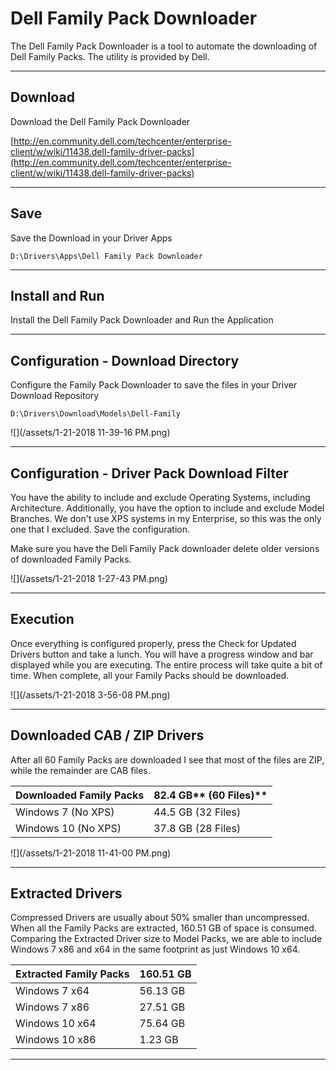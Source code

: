 # Dell Family Pack Downloader

The Dell Family Pack Downloader is a tool to automate the downloading of Dell Family Packs.  The utility is provided by Dell.

---

## Download

Download the Dell Family Pack Downloader

[http://en.community.dell.com/techcenter/enterprise-client/w/wiki/11438.dell-family-driver-packs](http://en.community.dell.com/techcenter/enterprise-client/w/wiki/11438.dell-family-driver-packs)

---

## Save

Save the Download in your Driver Apps

```
D:\Drivers\Apps\Dell Family Pack Downloader
```

---

## Install and Run

Install the Dell Family Pack Downloader and Run the Application

---

## Configuration - Download Directory

Configure the Family Pack Downloader to save the files in your Driver Download Repository

```
D:\Drivers\Download\Models\Dell-Family
```

![](/assets/1-21-2018 11-39-16 PM.png)

---

## Configuration - Driver Pack Download Filter

You have the ability to include and exclude Operating Systems, including Architecture.  Additionally, you have the option to include and exclude Model Branches.  We don't use XPS systems in my Enterprise, so this was the only one that I excluded.  Save the configuration.

Make sure you have the Dell Family Pack downloader delete older versions of downloaded Family Packs.

![](/assets/1-21-2018 1-27-43 PM.png)

---

## Execution

Once everything is configured properly, press the Check for Updated Drivers button and take a lunch.  You will have a progress window and bar displayed while you are executing.  The entire process will take quite a bit of time.  When complete, all your Family Packs should be downloaded.

![](/assets/1-21-2018 3-56-08 PM.png)

---

## Downloaded CAB / ZIP Drivers

After all 60 Family Packs are downloaded I see that most of the files are ZIP, while the remainder are CAB files.

| **Downloaded Family Packs** | 82.4 GB** \(60 Files\)** |
| :--- | :--- |
| Windows 7 \(No XPS\) | 44.5 GB \(32 Files\) |
| Windows 10 \(No XPS\) | 37.8 GB \(28 Files\) |

![](/assets/1-21-2018 11-41-00 PM.png)

---

## Extracted Drivers

Compressed Drivers are usually about 50% smaller than uncompressed.  When all the Family Packs are extracted, 160.51 GB of space is consumed.  Comparing the Extracted Driver size to Model Packs, we are able to include Windows 7 x86 and x64 in the same footprint as just Windows 10 x64.

| **Extracted Family Packs** | **160.51 GB** |
| :--- | :--- |
| Windows 7 x64 | 56.13 GB |
| Windows 7 x86 | 27.51 GB |
| Windows 10 x64 | 75.64 GB |
| Windows 10 x86 | 1.23 GB |

---



